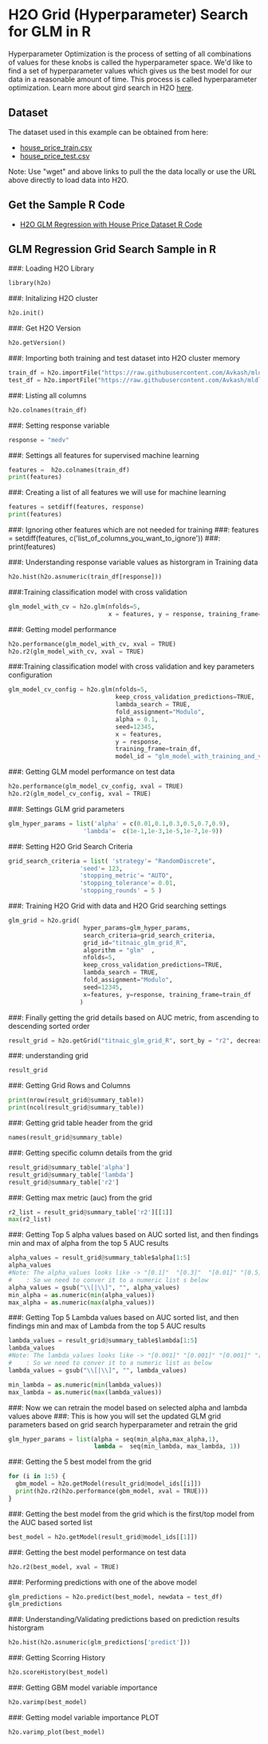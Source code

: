 # H2O Grid (Hyperparameter) Search for GLM in R #

Hyperparameter Optimization is the process of setting of all combinations of values for these knobs is called the hyperparameter space. We'd like to find a set of hyperparameter values which gives us the best model for our data in a reasonable amount of time. This process is called hyperparameter optimization. Learn more about gird search in H2O [here](http://docs.h2o.ai/h2o/latest-stable/h2o-docs/grid-search.html).

## Dataset ##
The dataset used in this example can be obtained from here:
 - [house_price_train.csv](https://raw.githubusercontent.com/Avkash/mldl/master/data/house_price_train.csv)
 - [house_price_test.csv](https://raw.githubusercontent.com/Avkash/mldl/master/data/house_price_test.csv)

Note: Use "wget" and above links to pull the the data locally or use the URL above directly to load data into H2O.
  
## Get the Sample R Code ##
  - [H2O GLM Regression with House Price Dataset R Code]()
  
## GLM Regression Grid Search Sample in R ##

###: Loading H2O Library
```python
library(h2o)
```

###: Initalizing H2O cluster
```python
h2o.init()
```

###: Get H2O Version
```python
h2o.getVersion()
```

###: Importing both training and test dataset into H2O cluster memory
```python
train_df = h2o.importFile("https://raw.githubusercontent.com/Avkash/mldl/master/data/house_price_train.csv")
test_df = h2o.importFile("https://raw.githubusercontent.com/Avkash/mldl/master/data/house_price_test.csv")
```

###: Listing all columns
```python
h2o.colnames(train_df)
```

###: Setting response variable
```python
response = "medv"
```

###: Settings all features for supervised machine learning
```python
features =  h2o.colnames(train_df)
print(features)
```

###: Creating a list of all features we will use for machine learning
```python
features = setdiff(features, response)
print(features)
```

###: Ignoring other features which are not needed for training
###: features = setdiff(features, c('list_of_columns_you_want_to_ignore'))
###: print(features)    

###: Understanding response variable values as historgram in Training data
```python
h2o.hist(h2o.asnumeric(train_df[response]))
```

###:Training classification model with cross validation
```python
glm_model_with_cv = h2o.glm(nfolds=5, 
                            x = features, y = response, training_frame=train_df)
```

###: Getting model performance
```python
h2o.performance(glm_model_with_cv, xval = TRUE)
h2o.r2(glm_model_with_cv, xval = TRUE)
```

###:Training classification model with cross validation and key parameters configuration
```python
glm_model_cv_config = h2o.glm(nfolds=5,
                              keep_cross_validation_predictions=TRUE,
                              lambda_search = TRUE,
                              fold_assignment="Modulo",
                              alpha = 0.1,
                              seed=12345,
                              x = features, 
                              y = response, 
                              training_frame=train_df, 
                              model_id = "glm_model_with_training_and_validtion_R")
```

###: Getting GLM model performance on test data
```python
h2o.performance(glm_model_cv_config, xval = TRUE)
h2o.r2(glm_model_cv_config, xval = TRUE)
```

###: Settings GLM grid parameters
```python
glm_hyper_params = list('alpha' = c(0.01,0.1,0.3,0.5,0.7,0.9), 
                     'lambda'=  c(1e-1,1e-3,1e-5,1e-7,1e-9))
```

###: Setting H2O Grid Search Criteria
```python
grid_search_criteria = list( 'strategy'= "RandomDiscrete", 
                    'seed'= 123,
                    'stopping_metric'= "AUTO", 
                    'stopping_tolerance'= 0.01,
                    'stopping_rounds' = 5 )
```

###: Training H2O Grid with data and H2O Grid searching settings
```python
glm_grid = h2o.grid(
                     hyper_params=glm_hyper_params,
                     search_criteria=grid_search_criteria,
                     grid_id="titnaic_glm_grid_R",
                     algorithm = "glm"  ,
                     nfolds=5,
                     keep_cross_validation_predictions=TRUE,
                     lambda_search = TRUE,
                     fold_assignment="Modulo",
                     seed=12345,
                     x=features, y=response, training_frame=train_df
                    )
```

###: Finally getting the grid details based on AUC metric,  from ascending to descending sorted order
```python
result_grid = h2o.getGrid("titnaic_glm_grid_R", sort_by = "r2", decreasing = TRUE)
```

###: understanding grid
```python
result_grid
```

###: Getting Grid Rows and Columns
```python
print(nrow(result_grid@summary_table))
print(ncol(result_grid@summary_table))
```

###: Getting grid table header from the grid 
```python
names(result_grid@summary_table)
```

###: Getting specific column details  from the grid
```python
result_grid@summary_table['alpha']
result_grid@summary_table['lambda']
result_grid@summary_table['r2']
```

###: Getting max metric (auc) from the grid
```python
r2_list = result_grid@summary_table['r2'][[1]]
max(r2_list)
```

###: Getting Top 5 alpha values based on AUC sorted list, and then findings min and max of alpha from the top 5 AUC results
```python
alpha_values = result_grid@summary_table$alpha[1:5]
alpha_values
#Note: The alpha_values looks like -> "[0.1]"  "[0.3]"  "[0.01]" "[0.5]"  "[0.7]"  
#    : So we need to conver it to a numeric list s below
alpha_values = gsub("\\[|\\]", "", alpha_values)
min_alpha = as.numeric(min(alpha_values))
max_alpha = as.numeric(max(alpha_values))
```

###: Getting Top 5 Lambda values based on AUC sorted list, and then findings min and max of Lambda from the top 5 AUC results
```python
lambda_values = result_grid@summary_table$lambda[1:5]
lambda_values
#Note: The lambda_values looks like -> "[0.001]" "[0.001]" "[0.001]" "[0.001]" "[0.001]"  
#    : So we need to conver it to a numeric list as below
lambda_values = gsub("\\[|\\]", "", lambda_values)

min_lambda = as.numeric(min(lambda_values))
max_lambda = as.numeric(max(lambda_values))
```

###: Now we can retrain the model based on selected alpha and lambda values above
###: This is how you will set the updated GLM grid parameters based on grid search hyperparameter and retrain the grid
```python
glm_hyper_params = list(alpha = seq(min_alpha,max_alpha,1), 
                        lambda =  seq(min_lambda, max_lambda, 1))
```

###: Getting the 5 best model from the grid
```python
for (i in 1:5) {
  gbm_model = h2o.getModel(result_grid@model_ids[[i]])
  print(h2o.r2(h2o.performance(gbm_model, xval = TRUE)))
}
```

###: Getting the best model from the grid which is the first/top model from the AUC based sorted list 
```python
best_model = h2o.getModel(result_grid@model_ids[[1]])
```

###: Getting the best model performance on test data
```python
h2o.r2(best_model, xval = TRUE)
```

###: Performing predictions with one of the above model
```python
glm_predictions = h2o.predict(best_model, newdata = test_df)
glm_predictions
```

###: Understanding/Validating predictions based on prediction results historgram
```python
h2o.hist(h2o.asnumeric(glm_predictions['predict']))
```

###: Getting Scorring History
```python
h2o.scoreHistory(best_model)
```

###: Getting GBM model variable importance 
```python
h2o.varimp(best_model)
```

###: Getting model variable importance PLOT
```python
h2o.varimp_plot(best_model)
```

